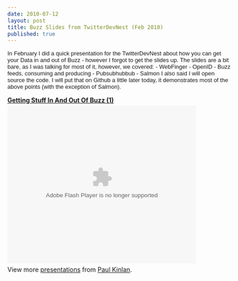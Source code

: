 ```yaml
--- 
date: 2010-07-12
layout: post
title: Buzz Slides from TwitterDevNest (Feb 2010)
published: true
---
```

<div style=""><span style="font-family: arial; font-size: small;">In February I did a quick presentation for the TwitterDevNest about how you can get your Data in and out of Buzz - however I forgot to get the slides up. The slides are a bit bare, as I was talking for most of it, however, we covered: - WebFinger - OpenID - Buzz feeds, consuming and producing - Pubsubhubbub - Salmon I also said I will open source the code. I will put that on Github a little later today, it demonstrates most of the above points (with the exception of Salmon).</span></div>
<p />
<div style="">
<strong style="display: block; margin: 12px 0 4px;"><a href="http://www.slideshare.net/Kinlan/getting-stuff-in-and-out-of-buzz-1" title="Getting  Stuff In And Out Of  Buzz (1)">Getting  Stuff In And Out Of  Buzz (1)</a></strong>
<object height="355" width="425">
<param name="movie" value="http://static.slidesharecdn.com/swf/ssplayer2.swf?doc=gettingstuffinandoutofbuzz1-100407054740-phpapp02&amp;stripped_title=getting-stuff-in-and-out-of-buzz-1" />
<param name="allowFullScreen" value="true" />
<param name="allowScriptAccess" value="always" />
<embed src="http://static.slidesharecdn.com/swf/ssplayer2.swf?doc=gettingstuffinandoutofbuzz1-100407054740-phpapp02&amp;stripped_title=getting-stuff-in-and-out-of-buzz-1" type="application/x-shockwave-flash" height="355" width="425"></embed>
</object>
</div>
<div style="">
<div style="padding: 5px 0 12px;">View more <a href="http://www.slideshare.net/">presentations</a> from <a href="http://www.slideshare.net/Kinlan">Paul Kinlan</a>.</div>
</div>
